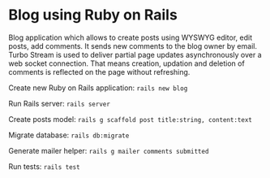 # Blog using Ruby on Rails

Blog application which allows to create posts using WYSWYG editor, edit posts, add comments. It sends new comments to the blog owner by email.<br>
Turbo Stream is used to deliver partial page updates asynchronously over a web socket connection. That means creation, updation and deletion of comments is reflected on the page without refreshing.

Create new Ruby on Rails application:
`rails new blog`

Run Rails server:
`rails server`

Create posts model:
`rails g scaffold post title:string, content:text`

Migrate database:
`rails db:migrate`

Generate mailer helper:
`rails g mailer comments submitted`

Run tests:
`rails test`

